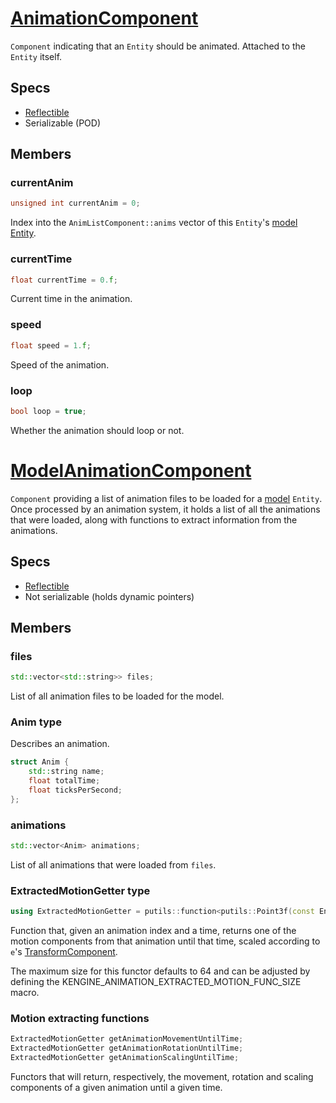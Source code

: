 # [AnimationComponent](AnimationComponent.hpp)

`Component` indicating that an `Entity` should be animated.
Attached to the `Entity` itself.

## Specs

* [Reflectible](https://github.com/phisko/putils/blob/master/reflection.md)
* Serializable (POD)

## Members

### currentAnim

```cpp
unsigned int currentAnim = 0;
```

Index into the `AnimListComponent::anims` vector of this `Entity`'s [model Entity](ModelComponent.md).

### currentTime

```cpp
float currentTime = 0.f;
```

Current time in the animation.

### speed

```cpp
float speed = 1.f;
```

Speed of the animation.

### loop

```cpp
bool loop = true;
```

Whether the animation should loop or not.

# [ModelAnimationComponent](AnimationComponent.hpp)

`Component` providing a list of animation files to be loaded for a [model](ModelComponent.md) `Entity`. Once processed by an animation system, it holds a list of all the animations that were loaded, along with functions to extract information from the animations.

## Specs

* [Reflectible](https://github.com/phisko/putils/blob/master/reflection.md)
* Not serializable (holds dynamic pointers)

## Members

### files

```cpp
std::vector<std::string>> files;
```

List of all animation files to be loaded for the model.

### Anim type

Describes an animation.

```cpp
struct Anim {
    std::string name;
    float totalTime;
    float ticksPerSecond;
};
```

### animations

```cpp
std::vector<Anim> animations;
```

List of all animations that were loaded from `files`.

### ExtractedMotionGetter type

```cpp
using ExtractedMotionGetter = putils::function<putils::Point3f(const Entity & e, size_t anim, float time), KENGINE_ANIMATION_EXTRACTED_MOTION_FUNC_SIZE>;
```

Function that, given an animation index and a time, returns one of the motion components from that animation until that time, scaled according to `e`'s [TransformComponent](TransformComponent.md).

The maximum size for this functor defaults to 64 and can be adjusted by defining the KENGINE_ANIMATION_EXTRACTED_MOTION_FUNC_SIZE macro.

### Motion extracting functions

```cpp
ExtractedMotionGetter getAnimationMovementUntilTime;
ExtractedMotionGetter getAnimationRotationUntilTime;
ExtractedMotionGetter getAnimationScalingUntilTime;
```

Functors that will return, respectively, the movement, rotation and scaling components of a given animation until a given time.